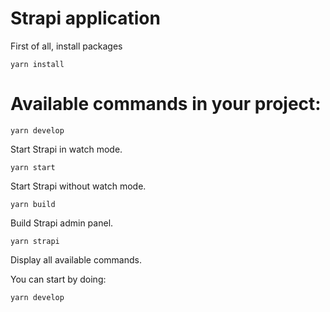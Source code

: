 # Strapi application

First of all, install packages

```
yarn install
```

# Available commands in your project:

```
yarn develop
```
  Start Strapi in watch mode.

```
yarn start
```
  Start Strapi without watch mode.

```
yarn build
```
  Build Strapi admin panel.

```
yarn strapi
```
  Display all available commands.

You can start by doing:

```
yarn develop
```